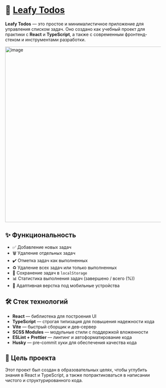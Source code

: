 # 🌿 [Leafy Todos](https://flinski.github.io/leafy-todos/)

**Leafy Todos** — это простое и минималистичное приложение для управления списком задач. Оно создано как учебный проект для практики с **React** и **TypeScript**, а также с современным фронтенд-стеком и инструментами разработки.

<img width="804" height="567" alt="image" src="https://github.com/user-attachments/assets/8901a455-9398-40f4-9901-a37bf9305077" />

## ✨ Функциональность

* ✅ Добавление новых задач
* 🗑️ Удаление отдельных задач
* ✔️ Отметка задач как выполненных
* ♻️ Удаление всех задач или только выполненных
* 💾 Сохранение задач в `localStorage`
* 📊 Статистика выполнения задач (завершено / всего (%))
* 📱 Адаптивная верстка под мобильные устройства

## 🛠️ Стек технологий

* **React** — библиотека для построения UI
* **TypeScript** — строгая типизация для повышения надежности кода
* **Vite** — быстрый сборщик и дев-сервер
* **SCSS Modules** — модульные стили с поддержкой вложенности
* **ESLint + Prettier** — линтинг и автоформатирование кода
* **Husky** — pre-commit хуки для обеспечения качества кода

## 🎯 Цель проекта

Этот проект был создан в образовательных целях, чтобы углубить знания в React и TypeScript, а также попрактиковаться в написании чистого и структурированного кода.
